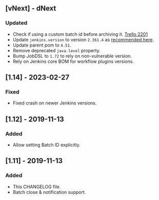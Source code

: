 ## [vNext] - dNext
### Updated
- Check if using a custom batch id before archiving it. [Trello 2201](https://trello.com/c/B8KrpLpF)
- Update `jenkins.version` to version `2.361.4` as [recommended here](https://www.jenkins.io/doc/developer/plugin-development/choosing-jenkins-baseline/).
- Update parent pom to `4.51`.
- Remove deprecated `java.level` property.
- Bump JobDSL to `1.72` to rely on non-vulnerable version.
- Rely on Jenkins core BOM for workflow plugins versions.

## [1.14] - 2023-02-27
### Fixed
- Fixed crash on newer Jenkins versions.

## [1.12] - 2019-11-13
### Added
- Allow setting Batch ID explicitly. 

## [1.11] - 2019-11-13
### Added
- This CHANGELOG file.
- Batch close & notification support.
